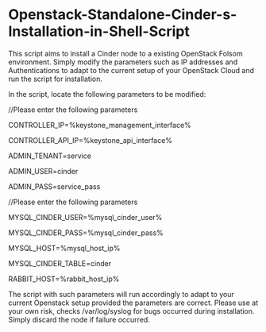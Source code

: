 Openstack-Standalone-Cinder-s-Installation-in-Shell-Script
==========================================================

This script aims to install a Cinder node to a existing OpenStack Folsom environment.
Simply modify the parameters such as IP addresses and Authentications to adapt to the current setup of your OpenStack Cloud and run the script for installation.

In the script, locate the following parameters to be modified:

//Please enter the following parameters

CONTROLLER_IP=%keystone_management_interface%

CONTROLLER_API_IP=%keystone_api_interface%

ADMIN_TENANT=service

ADMIN_USER=cinder

ADMIN_PASS=service_pass

//Please enter the following parameters

MYSQL_CINDER_USER=%mysql_cinder_user%

MYSQL_CINDER_PASS=%mysql_cinder_pass%

MYSQL_HOST=%mysql_host_ip%

MYSQL_CINDER_TABLE=cinder

RABBIT_HOST=%rabbit_host_ip%

The script with such parameters will run accordingly to adapt to your current Openstack setup provided the parameters are correct.
Please use at your own risk, checks /var/log/syslog for bugs occurred during installation. Simply discard the node if failure occurred.
